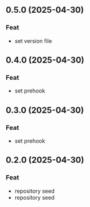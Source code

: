 ## 0.5.0 (2025-04-30)

### Feat

- set version file

## 0.4.0 (2025-04-30)

### Feat

- set prehook

## 0.3.0 (2025-04-30)

### Feat

- set prehook

## 0.2.0 (2025-04-30)

### Feat

- repository seed
- repository seed
